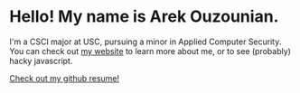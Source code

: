 # Hello! My name is Arek Ouzounian.
I'm a CSCI major at USC, pursuing a minor in Applied Computer Security.
You can check out [my website](https://www.arekouzounian.com) to learn more about me, or to see (probably) hacky javascript. 
<!---
Either way, you'll be disappointed.

6/22/23 - commenting this stuff out because my github grade dropped tremendously; not sure how they're calculating commits but I should have far more than whatever it's showing

<a href="https://arekouzounian.com">
  <img align="center" src="https://github-readme-stats.vercel.app/api?username=arekouzounian&count_private=true&show_icons=true&theme=radical&include_all_commits=true" />
</a>
<a href="https://arekouzounian.com">
  <img align="center" src="https://github-readme-stats.vercel.app/api/top-langs/?username=arekouzounian&theme=radical" />
</a>
--->

<a href="https://resume.github.io/?arekouzounian">Check out my github resume!</a> 
